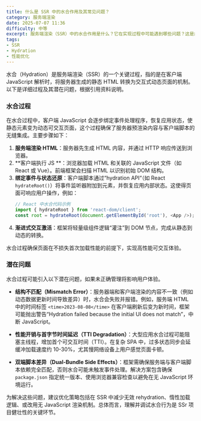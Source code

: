 ```yaml
---
title: 什么是 SSR 中的水合作用及其常见问题？
category: 服务端渲染
date: 2025-07-07 11:36
difficulty: 中等
excerpt: 服务端渲染（SSR）中的水合作用是什么？它在实现过程中可能遇到哪些问题？这是前端面试题中关于 SSR 机制的重要内容，考察候选人对现代 web 开发技术的理解。
tags:
- SSR
- Hydration
- 性能优化
---
```

水合（Hydration）是服务端渲染（SSR）的一个关键过程，指的是在客户端 JavaScript 解析时，将服务器生成的静态 HTML 转换为交互式动态页面的机制。以下是详细过程及其潜在问题，根据引用资料说明。

### 水合过程
在水合过程中，客户端 JavaScript 会逐步绑定事件处理程序，恢复应用状态，使静态元素变为动态可交互页面，这个过程确保了服务器预渲染内容与客户端脚本的无缝集成。主要步骤如下：

1. **服务端渲染 HTML**：服务器先生成 HTML 内容，并通过 HTTP 响应传送到浏览器。
2. **客户端执行 JS **：浏览器加载 HTML 和关联的 JavaScript 文件（如 React 或 Vue）。前端框架会扫描 HTML 以识别初始 DOM 结构。
3. **绑定事件与状态还原**：客户端脚本通过“hydration API“（如 React `hydrateRoot()`）将事件监听器附加到元素，并恢复应用内部状态。这使得页面可响应用户操作，例如：
    ```javascript
    // React 中水合代码示例
    import { hydrateRoot } from 'react-dom/client';
    const root = hydrateRoot(document.getElementById('root'), <App />);
    ```
4. **渐进式交互激活**：框架将轻量级组件逻辑“灌注”到 DOM 节点，完成从静态到动态的转换。

水合过程确保页面在不损失首次加载性能的前提下，实现高性能可交互体验。

### 潜在问题
水合过程可能引入以下潜在问题，如果未正确管理将影响用户体验。

- **结构不匹配（Mismatch Error）**：服务器端和客户端渲染的内容不一致（例如动态数据更新时间导致差异）时，水合会失败并报错。例如，服务端 HTML 中的时间标签 `<time>2023-08-08</time>` 在客户端刷新后变为新时间，框架可能抛出警告“Hydration failed because the initial UI does not match”，中断 JavaScript。
  
- **性能开销与首字节时间延迟（TTI Degradation）**：大型应用水合过程可能阻塞主线程，增加首个可交互时间（TTI）。在复杂 SPA 中，过多状态同步会延缓冲加载速度约 10-30%，尤其慢网络设备上用户感觉页面卡顿。

- **双端脚本差异（Dual-Bundle Side Effects）**：框架需确保服务端与客户端脚本依赖完全匹配，否则水合可能未触发事件处理。解决方案包含确保 `package.json` 指定统一版本、使用浏览器兼容检查以避免在无 JavaScript 环境运行。

为解决这些问题，建议优化策略包括在 SSR 中减少无效 rehydration、惰性加载逻辑、或改用无 JavaScript 渲染机制。总体而言，理解并调试水合行为是 SSr 项目健壮性的关键环节。

